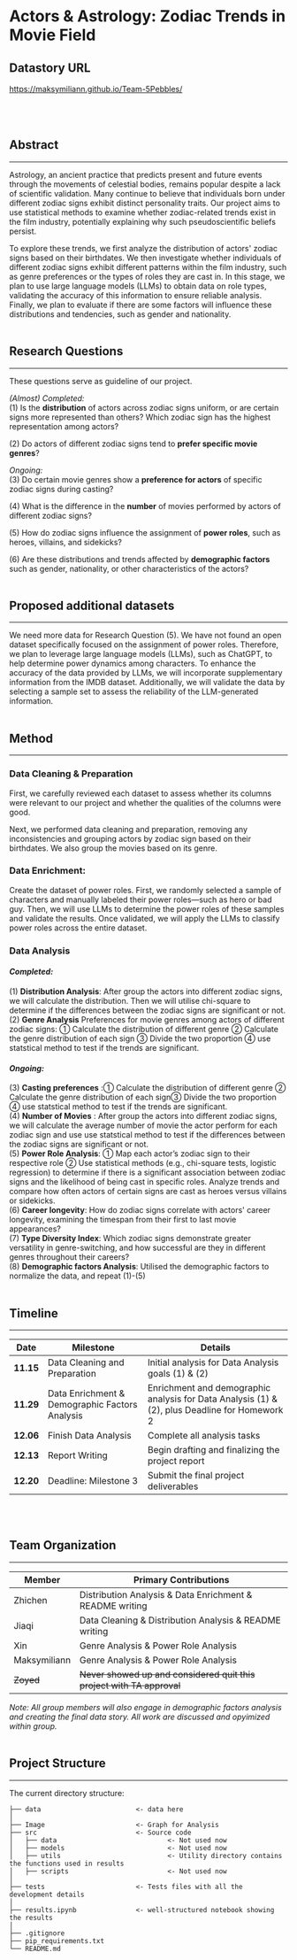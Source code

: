 # Actors & Astrology: Zodiac Trends in Movie Field


## Datastory URL
https://maksymiliann.github.io/Team-5Pebbles/  
<br><br><br>

## Abstract
-----------------------------------------------
Astrology, an ancient practice that predicts present and future events through the movements of celestial bodies, remains popular despite a lack of scientific validation. Many continue to believe that individuals born under different zodiac signs exhibit distinct personality traits. Our project aims to use statistical methods to examine whether zodiac-related trends exist in the film industry, potentially explaining why such pseudoscientific beliefs persist.

To explore these trends, we first analyze the distribution of actors' zodiac signs based on their birthdates. We then investigate whether individuals of different zodiac signs exhibit different patterns within the film industry, such as genre preferences or the types of roles they are cast in. In this stage, we plan to use large language models (LLMs) to obtain data on role types, validating the accuracy of this information to ensure reliable analysis. Finally, we plan to evaluate if there are some factors will influence these distributions and tendencies, such as gender and nationality. 
<br><br>

## Research Questions
-----------------------------------------------

These questions serve as guideline of our project.

*(Almost) Completed:*<br>
(1) Is the **distribution** of actors across zodiac signs uniform, or are certain signs more represented than others? Which zodiac sign has the highest representation among actors?  

(2) Do actors of different zodiac signs tend to **prefer specific movie genres**?

*Ongoing:*<br>
(3) Do certain movie genres show a **preference for actors** of specific zodiac signs during casting?

(4) What is the difference in the **number** of movies performed by actors of different zodiac signs?

(5) How do zodiac signs influence the assignment of **power roles**, such as heroes, villains, and sidekicks? 

(6) Are these distributions and trends affected by **demographic factors** such as gender, nationality, or other characteristics of the actors?
<br><br>

## Proposed additional datasets
-----------------------------------------------
We need more data for Research Question (5). We have not found an open dataset specifically focused on the assignment of power roles. Therefore, we plan to leverage large language models (LLMs), such as ChatGPT, to help determine power dynamics among characters. To enhance the accuracy of the data provided by LLMs, we will incorporate supplementary information from the IMDB dataset. Additionally, we will validate the data by selecting a sample set to assess the reliability of the LLM-generated information.
<br><br>

## Method
-----------------------------------------------

### Data Cleaning & Preparation
First, we carefully reviewed each dataset to assess whether its columns were relevant to our project and whether the qualities of the columns were good. 

Next, we performed data cleaning and preparation, removing any inconsistencies and grouping actors by zodiac sign based on their birthdates. We also group the movies based on its genre.

### Data Enrichment: 
Create the dataset of power roles. First, we randomly selected a sample of characters and manually labeled their power roles—such as hero or bad guy. Then, we will use LLMs to determine the power roles of these samples and validate the results. Once validated, we will apply the LLMs to classify power roles across the entire dataset.

### Data Analysis

#### *Completed:*
(1) **Distribution Analysis**: After group the actors into different zodiac signs, we will calculate the distribution. Then we will utilise chi-square to determine if the differences between the zodiac signs are significant or not.  
(2) **Genre Analysis**
Preferences for movie genres among actors of different zodiac signs: ① Calculate the distribution of different genre ② Calculate the genre distribution of each sign ③ Divide the two proportion ④ use statstical method to test if the trends are significant.

#### *Ongoing:*
(3) **Casting preferences** :① Calculate the distribution of different genre ② Calculate the genre distribution of each sign③ Divide the two proportion ④ use statstical method to test if the trends are significant.  
(4) **Number of Movies** : After group the actors into different zodiac signs, we will calculate the average number of movie the actor perform for each zodiac sign and use use statstical method to test if the differences between the zodiac signs are significant or not.  
(5) **Power Role Analysis**: ① Map each actor’s zodiac sign to their respective role ② Use statistical methods (e.g., chi-square tests, logistic regression) to determine if there is a significant association between zodiac signs and the likelihood of being cast in specific roles. Analyze trends and compare how often actors of certain signs are cast as heroes versus villains or sidekicks.  
(6) **Career longevity**: How do zodiac signs correlate with actors' career longevity, examining the timespan from their first to last movie appearances?  
(7) **Type Diversity Index**: Which zodiac signs demonstrate greater versatility in genre-switching, and how successful are they in different genres throughout their careers?  
(8) **Demographic factors Analysis**: Utilised the demographic factors to normalize the data, and repeat (1)-(5)
<br><br>




## Timeline
-----------------------------------------------

| Date       | Milestone                                             | Details                                                                                 |
|------------|-------------------------------------------------------|------------------------------------------------------------------|
| **11.15**  | Data Cleaning and Preparation                         | Initial analysis for Data Analysis goals (1) & (2)                                           |
| **11.29**  | Data Enrichment & Demographic Factors Analysis        | Enrichment and demographic analysis for Data Analysis (1) & (2), plus Deadline for Homework 2       |
| **12.06**  | Finish Data Analysis                                  | Complete all analysis tasks                                                            |
| **12.13**  | Report Writing                                        | Begin drafting and finalizing the project report                                       |
| **12.20**  | Deadline: Milestone 3                                 | Submit the final project deliverables                                                 |

<br><br>

## Team Organization
-----------------------------------------------

| Member           | Primary Contributions                     |
|-------------------|------------------------------------------|
| Zhichen          | Distribution Analysis & Data Enrichment & README writing  |
| Jiaqi            | Data Cleaning & Distribution Analysis & README writing   |
| Xin              | Genre Analysis & Power Role Analysis     |
| Maksymiliann     | Genre Analysis & Power Role Analysis     |
| ~~Zoyed~~        | ~~Never showed up and considered quit this project with TA approval~~ |

*Note: All group members will also engage in demographic factors analysis and creating the final data story. All work are discussed and opyimized within group.*
<br><br>

## Project Structure
-----------------------------------------------

The current directory structure:

```
├── data                        <- data here
│
├── Image                       <- Graph for Analysis
├── src                         <- Source code
│   ├── data                            <- Not used now
│   ├── models                          <- Not used now
│   ├── utils                           <- Utility directory contains the functions used in results
│   ├── scripts                         <- Not used now
│
├── tests                       <- Tests files with all the development details
│
├── results.ipynb               <- well-structured notebook showing the results
│
├── .gitignore                  
├── pip_requirements.txt        
└── README.md
```



